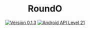 <h1 align=center>RoundO</h1>
<p align=center>
    <a href="./CHANGELOG.md"><img alt="Version 0.1.3" src="https://img.shields.io/badge/version-0.1.3-red.svg"/></a>
    <a href="https://www.android.com/versions/lollipop-5-0/"><img alt="Android API Level 21" src="https://img.shields.io/badge/Android_API_Level-21-A4C639.svg"/></a>
</p>

